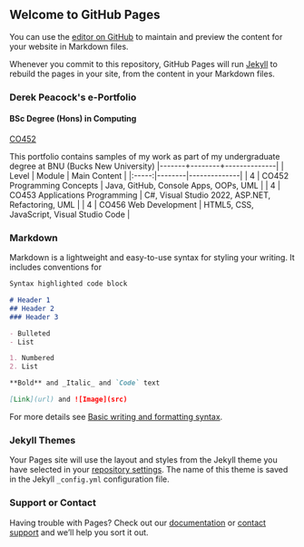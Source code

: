 ## Welcome to GitHub Pages

You can use the [editor on GitHub](https://github.com/BNU-Comp/Derek-Portfolio/edit/gh-pages/index.md) to maintain and preview the content for your website in Markdown files.

Whenever you commit to this repository, GitHub Pages will run [Jekyll](https://jekyllrb.com/) to rebuild the pages in your site, from the content in your Markdown files.

### Derek Peacock's e-Portfolio
#### BSc Degree (Hons) in Computing

[CO452](https://github.com/BNU-Comp/Derek-Portfolio/blob/gh-pages/CO452.md)

This portfolio contains samples of my work as part of my undergraduate degree at BNU (Bucks New University)
|-------+--------+--------------|
| Level | Module | Main Content |
|:-----:|--------|--------------|
| 4 | CO452 Programming Concepts | Java, GitHub, Console Apps, OOPs, UML |
| 4 | CO453 Applications Programming | C#, Visual Studio 2022, ASP.NET, Refactoring, UML |
| 4 | CO456 Web Development | HTML5, CSS, JavaScript, Visual Studio Code |

### Markdown

Markdown is a lightweight and easy-to-use syntax for styling your writing. It includes conventions for

```markdown
Syntax highlighted code block

# Header 1
## Header 2
### Header 3

- Bulleted
- List

1. Numbered
2. List

**Bold** and _Italic_ and `Code` text

[Link](url) and ![Image](src)
```

For more details see [Basic writing and formatting syntax](https://docs.github.com/en/github/writing-on-github/getting-started-with-writing-and-formatting-on-github/basic-writing-and-formatting-syntax).

### Jekyll Themes

Your Pages site will use the layout and styles from the Jekyll theme you have selected in your [repository settings](https://github.com/BNU-Comp/Derek-Portfolio/settings/pages). The name of this theme is saved in the Jekyll `_config.yml` configuration file.

### Support or Contact

Having trouble with Pages? Check out our [documentation](https://docs.github.com/categories/github-pages-basics/) or [contact support](https://support.github.com/contact) and we’ll help you sort it out.
